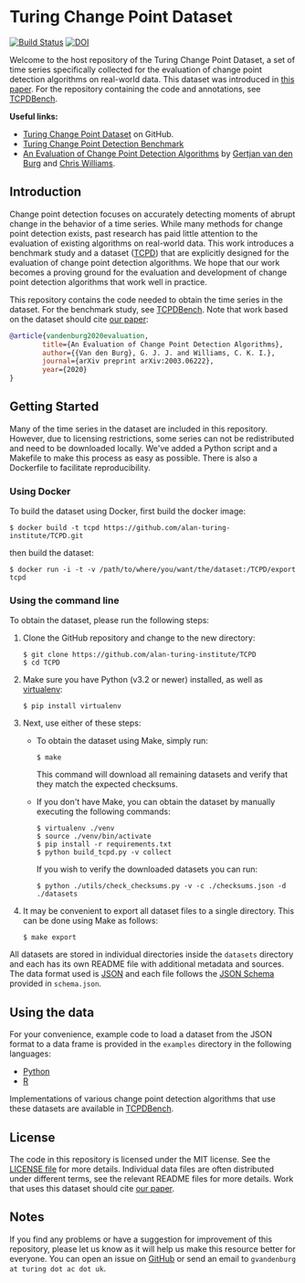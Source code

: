 # Turing Change Point Dataset

[![Build Status](https://travis-ci.org/alan-turing-institute/TCPD.svg?branch=master)](https://travis-ci.org/alan-turing-institute/TCPD)
[![DOI](https://zenodo.org/badge/224688676.svg)](https://zenodo.org/badge/latestdoi/224688676)

Welcome to the host repository of the Turing Change Point Dataset, a set of 
time series specifically collected for the evaluation of change point 
detection algorithms on real-world data. This dataset was introduced in [this 
paper](https://arxiv.org/abs/2003.06222). For the repository containing the 
code and annotations, see 
[TCPDBench](https://github.com/alan-turing-institute/TCPDBench).

**Useful links:**

- [Turing Change Point Dataset](https://github.com/alan-turing-institute/TCPD) 
  on GitHub.
- [Turing Change Point Detection 
  Benchmark](https://github.com/alan-turing-institute/TCPDBench)
- [An Evaluation of Change Point Detection Algorithms](https://arxiv.org/abs/2003.06222) by 
  [Gertjan van den Burg](https://gertjan.dev) and [Chris 
  Williams](https://homepages.inf.ed.ac.uk/ckiw/).

## Introduction

Change point detection focuses on accurately detecting moments of abrupt 
change in the behavior of a time series. While many methods for change point 
detection exists, past research has paid little attention to the evaluation of 
existing algorithms on real-world data. This work introduces a benchmark study 
and a dataset ([TCPD](https://github.com/alan-turing-institute/TCPD)) that are 
explicitly designed for the evaluation of change point detection algorithms. 
We hope that our work becomes a proving ground for the evaluation and 
development of change point detection algorithms that work well in practice.

This repository contains the code needed to obtain the time series in the 
dataset. For the benchmark study, see 
[TCPDBench](https://github.com/alan-turing-institute/TCPDBench). Note that 
work based on the dataset should cite [our 
paper](https://arxiv.org/abs/2003.06222):

```bib
@article{vandenburg2020evaluation,
        title={An Evaluation of Change Point Detection Algorithms},
        author={{Van den Burg}, G. J. J. and Williams, C. K. I.},
        journal={arXiv preprint arXiv:2003.06222},
        year={2020}
}
```

## Getting Started

Many of the time series in the dataset are included in this repository. 
However, due to licensing restrictions, some series can not be redistributed 
and need to be downloaded locally. We've added a Python script and a Makefile 
to make this process as easy as possible. There is also a Dockerfile to 
facilitate reproducibility.

### Using Docker

To build the dataset using Docker, first build the docker image:

```
$ docker build -t tcpd https://github.com/alan-turing-institute/TCPD.git
```

then build the dataset:

```
$ docker run -i -t -v /path/to/where/you/want/the/dataset:/TCPD/export tcpd
```

### Using the command line

To obtain the dataset, please run the following steps:

1. Clone the GitHub repository and change to the new directory:

   ```
   $ git clone https://github.com/alan-turing-institute/TCPD
   $ cd TCPD
   ```

2. Make sure you have Python (v3.2 or newer) installed, as well as 
   [virtualenv](https://virtualenv.pypa.io/en/latest/):
   ```
   $ pip install virtualenv
   ```

3. Next, use either of these steps:
   - To obtain the dataset using Make, simply run:

     ```
     $ make
     ```

     This command will download all remaining datasets and verify that they 
     match the expected checksums.

   - If you don't have Make, you can obtain the dataset by manually executing 
     the following commands:

     ```
     $ virtualenv ./venv
     $ source ./venv/bin/activate
     $ pip install -r requirements.txt
     $ python build_tcpd.py -v collect
     ```

     If you wish to verify the downloaded datasets you can run:

     ```
     $ python ./utils/check_checksums.py -v -c ./checksums.json -d ./datasets
     ```

4. It may be convenient to export all dataset files to a single directory. 
   This can be done using Make as follows:

   ```
   $ make export
   ```

All datasets are stored in individual directories inside the ``datasets`` 
directory and each has its own README file with additional metadata and 
sources. The data format used is [JSON](https://json.org/) and each file 
follows the [JSON Schema](https://json-schema.org/) provided in 
``schema.json``.

## Using the data

For your convenience, example code to load a dataset from the JSON format to a 
data frame is provided in the ``examples`` directory in the following 
languages:

- [Python](examples/python/)
- [R](examples/R/)

Implementations of various change point detection algorithms that use these 
datasets are available in 
[TCPDBench](https://github.com/alan-turing-institute/TCPDBench).

## License

The code in this repository is licensed under the MIT license. See the 
[LICENSE file](LICENSE) for more details. Individual data files are often 
distributed under different terms, see the relevant README files for more 
details. Work that uses this dataset should cite [our 
paper](https://arxiv.org/abs/2003.06222).

## Notes

If you find any problems or have a suggestion for improvement of this 
repository, please let us know as it will help us make this resource better 
for everyone. You can open an issue on 
[GitHub](https://github.com/alan-turing-institute/TCPD) or send an email to 
``gvandenburg at turing dot ac dot uk``.
